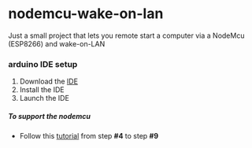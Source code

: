 # nodemcu-wake-on-lan
Just a small project that lets you remote start a computer via a NodeMcu (ESP8266) and wake-on-LAN

### arduino IDE setup
1. Download the [IDE](https://www.arduino.cc/en/Main/Software)
2. Install the IDE
3. Launch the IDE

##### To support the nodemcu
- Follow this [tutorial](http://www.instructables.com/id/Steps-to-Setup-Arduino-IDE-for-NODEMCU-ESP8266-WiF/) from step **#4** to step **#9**